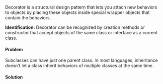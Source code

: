 Decorator is a structural design pattern that lets you attach new behaviors to objects by placing these objects inside special wrapper objects that contain the behaviors.

**Identification:** Decorator can be recognized by creation methods or constructor that accept objects of the same class or interface as a current class.

#### Problem

Subclasses can have just one parent class. In most languages, inheritance doesn’t let a class inherit behaviors of multiple classes at the same time.

#### Solution
